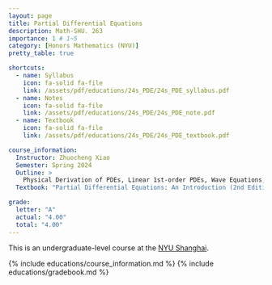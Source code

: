 ```yaml
---
layout: page
title: Partial Differential Equations
description: Math-SHU. 263
importance: 1 # 1~5
category: [Honors Mathematics (NYU)]
pretty_table: true

shortcuts:
  - name: Syllabus
    icon: fa-solid fa-file
    link: /assets/pdf/educations/24s_PDE/24s_PDE_syllabus.pdf
  - name: Notes
    icon: fa-solid fa-file
    link: /assets/pdf/educations/24s_PDE/24s_PDE_note.pdf
  - name: Textbook
    icon: fa-solid fa-file
    link: /assets/pdf/educations/24s_PDE/24s_PDE_textbook.pdf

course_information:
  Instructor: Zhuocheng Xiao
  Semester: Spring 2024
  Outline: >
    Physical Derivation of PDEs, Linear 1st-order PDEs, Wave Equations, Diffusion Equations, Reflection Methods, BVP, Fourier Representation, Laplace Equations, Green's Representation, Distribution Transform
  Textbook: "Partial Differential Equations: An Introduction (2nd Edition). (Walter A. Strauss)"

grade:
  letter: "A"
  actual: "4.00"
  total: "4.00"
---
```


This is an undergraduate-level course at the [NYU Shanghai](https://shanghai.nyu.edu/).

{% include educations/course_information.md %}
{% include educations/gradebook.md %}
